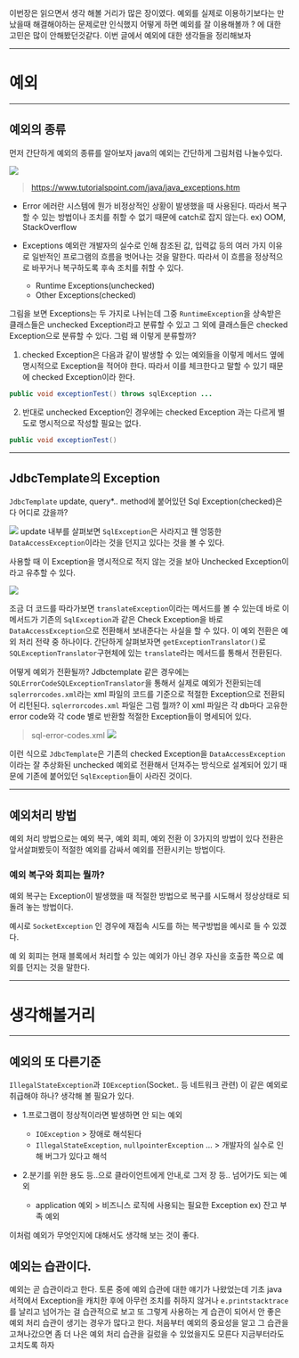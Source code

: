 
이번장은 읽으면서 생각 해볼 거리가 많은 장이였다. 예외를 실제로 이용하기보다는 만났을때 해결해야하는 문제로만 인식했지 어떻게 하면 예외를 잘 이용해볼까 ? 에 대한 고민은 많이 안해봤던것같다. 이번 글에서 예외에 대한 생각들을 정리해보자

<hr>

# 예외

<hr>

## 예외의 종류
먼저 간단하게 예외의 종류를 알아보자
java의 예외는 간단하게 그림처럼 나눌수있다.


<img src="https://www.tutorialspoint.com/java/images/exceptions1.jpg" style="background-color:white">

>https://www.tutorialspoint.com/java/java_exceptions.htm

- Error
  에러란 시스템에 뭔가 비정상적인 상황이 발생했을 때 사용된다. 따라서 복구할 수 있는 방법이나 조치를 취할 수 없기 때문에 catch로 잡지 않는다.
  ex) OOM, StackOverflow

- Exceptions
  예외란 개발자의 실수로 인해 참조된 값, 입력값 등의 여러 가지 이유로 일반적인 프로그램의 흐름을 벗어나는 것을 말한다. 따라서 이 흐름을 정상적으로 바꾸거나 복구하도록 후속 조치를 취할 수 있다.
    - Runtime Exceptions(unchecked)
    - Other Exceptions(checked)

그림을 보면 Exceptions는 두 가지로 나뉘는데 그중 `RuntimeException`을 상속받은 클래스들은 unchecked Exception라고 분류할 수 있고 그 외에 클래스들은 checked Exception으로 분류할 수 있다. 그럼 왜 이렇게 분류할까?

1. checked Exception은 다음과 같이 발생할 수 있는 예외들을 이렇게 메서드 옆에 명시적으로 Exception을 적어야 한다. 따라서 이를 체크한다고 말할 수 있기 때문에 checked Exception이라 한다.

```java
public void exceptionTest() throws sqlException ...

```

2. 반대로 unchecked Exception인 경우에는 checked Exception 과는 다르게 별도로 명시적으로 작성할 필요는 없다.

```java
public void exceptionTest() 
```

<hr>

## JdbcTemplate의 Exception
`JdbcTemplate` update, query*.. method에 붙어있던 Sql Exception(checked)은 다 어디로 갔을까?

![](https://velog.velcdn.com/images/ddh963963/post/f3356445-3188-4be0-8b0b-d330497e8a95/image.png)
update 내부를 살펴보면 `SqlException`은 사라지고 웬 엉뚱한 `DataAccessException`이라는 것을 던지고 있다는 것을 볼 수 있다.

사용할 때 이 Exception을 명시적으로 적지 않는 것을 보아 Unchecked Exception이라고 유추할 수 있다.

![](https://velog.velcdn.com/images/ddh963963/post/653414fc-4933-45ee-98a6-ffa4163df5e9/image.png)

조금 더 코드를 따라가보면 `translateException`이라는 메서드를 볼 수 있는데 바로 이 메서드가 기존의 `SqlException`과 같은 Check Exception을 바로 `DataAccessException`으로 전환해서 보내준다는 사실을 할 수 있다. 이 예외 전환은 예외 처리 전략 중 하나이다. 간단하게 살펴보자면 `getExceptionTranslator()`로`SQLExceptionTranslator`구현체에 있는 `translate`라는 메서드를 통해서 전환된다.

어떻게 예외가 전환될까? Jdbctemplate 같은 경우에는 `SQLErrorCodeSQLExceptionTranslator`을 통해서 실제로 예외가 전환되는데 `sqlerrorcodes.xml`라는 xml 파일의 코드를 기준으로 적절한 Exception으로 전환되어 리턴된다. `sqlerrorcodes.xml` 파일은 그럼 뭘까? 이 xml 파일은 각 db마다 고유한 error code와 각 code 별로 반환할 적절한 Exception들이 명세되어 있다.

> sql-error-codes.xml
![](https://velog.velcdn.com/images/ddh963963/post/5152d926-4cc3-4c20-bc47-3b9d2ab1d3c9/image.png)


이런 식으로 `JdbcTemplate`은 기존의 checked Exception을 `DataAccessException`이라는 잘 추상화된 unchecked 예외로 전환해서 던져주는 방식으로 설계되어 있기 때문에 기존에 붙어있던 `SqlException`들이 사라진 것이다.

<hr>

## 예외처리 방법
예외 처리 방법으로는 예외 복구, 예외 회피, 예외 전환 이 3가지의 방법이 있다 전환은 앞서살펴봤듯이 적절한 예외를 감싸서 예외를 전환시키는 방법이다.

### 예외 복구와 회피는 뭘까?

예외 복구는 Exception이 발생했을 때 적절한 방법으로 복구를 시도해서 정상상태로 되돌려 놓는 방법이다.

예시로 `SocketException` 인 경우에 재접속 시도를 하는 복구방법을 예시로 들 수 있겠다.

예 외 회피는 현재 블록에서 처리할 수 있는 예외가 아닌 경우 자신을 호출한 쪽으로 예외를 던지는 것을 말한다.

<hr>

# 생각해볼거리

<hr>

## 예외의 또 다른기준
`IllegalStateException`과 `IOException`(Socket.. 등 네트워크 관련) 이 같은 예외로 취급해야 하나? 생각해 볼 필요가 있다.

- 1.프로그램이 정상적이라면 발생하면 안 되는 예외
    - `IOException` > 장애로 해석된다
    - `IllegalStateException`, `nullpointerException` ... > 개발자의 실수로 인해 버그가 있다고 해석

- 2.분기를 위한 용도 등..으로 클라이언트에게 안내,로 그저 장 등.. 넘어가도 되는 예외
    - application 예외 > 비즈니스 로직에 사용되는 필요한 Exception ex) 잔고 부족 예외

이처럼 예외가 무엇인지에 대해서도 생각해 보는 것이 좋다.

## 예외는 습관이다.
예외는 곧 습관이라고 한다. 토론 중에 예외 습관에 대한 얘기가 나왔었는데 기초 java 서적에서 Exception을 캐치한 후에 아무런 조치를 취하지 않거나 `e.printstacktrace`를 날리고 넘어가는 걸 습관적으로 보고 또 그렇게 사용하는 게 습관이 되어서 안 좋은 예외 처리 습관이 생기는 경우가 많다고 한다. 처음부터 예외의 중요성을 알고 그 습관을 고쳐나갔으면 좀 더 나은 예외 처리 습관을 길렀을 수 있었을지도 모른다 지금부터라도 고치도록 하자
  